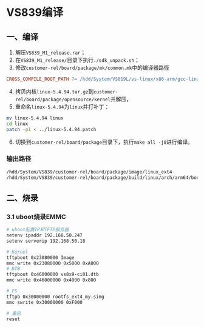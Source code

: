 # VS839编译

## 一、编译

1. 解压`VS839_M1_release.rar`；
2. 在`VS839_M1_release/`目录下执行`./sdk_unpack.sh`；
3. 修改`customer-rel/board/package/mk/common.mk`中的编译器路径

```makefile
CROSS_COMPILE_ROOT_PATH	?= /hdd/System/VS819L/vs-linux/x86-arm/gcc-linaro-7.5.0-aarch64-linux-gnu
```

4. 拷贝内核`linux-5.4.94.tar.gz`到`customer-rel/board/package/opensource/kernel`并解压，
5. 重命名`linux-5.4.94`为`linux`并打补丁：

```sh
mv linux-5.4.94 linux
cd linux
patch -p1 < ../linux-5.4.94.patch
```

6. 切换到`customer-rel/board/package`目录下，执行`make all -j8`进行编译。


### 输出路径

```sh
/hdd/System/VS839/customer-rel/board/package/image/linux_ext4
/hdd/System/VS839/customer-rel/board/package/build/linux/arch/arm64/boot/dts/visinextek
```

## 二、烧录

### 3.1 uboot烧录EMMC

```sh
# uboot配置IP和TFTP服务器
setenv ipaddr 192.168.50.247
setenv serverip 192.168.50.18

# Kernel
tftpboot 0x23080000 Image
mmc write 0x23080000 0x5000 0xA000
# DTB
tftpboot 0x46000000 vs8x9-ci01.dtb
mmc write 0x46000000 0x4000 0x800

# FS
tftpb 0x30000000 rootfs_ext4_my.simg
mmc swrite 0x30000000 0xF000

# 重启
reset
```